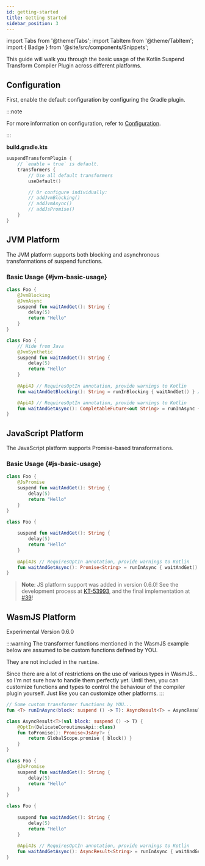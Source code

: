 ```yaml
---
id: getting-started
title: Getting Started
sidebar_position: 3
---
```


import Tabs from '@theme/Tabs';
import TabItem from '@theme/TabItem';
import { Badge } from '@site/src/components/Snippets';

This guide will walk you through the basic usage of the Kotlin Suspend Transform Compiler Plugin across different platforms.

## Configuration

First, enable the default configuration by configuring the Gradle plugin. 

:::note

For more information on configuration, refer to [Configuration](./configuration).

:::

**build.gradle.kts**

```kotlin
suspendTransformPlugin {
    // `enable = true` is default.
    transformers {
        // Use all default transformers
        useDefault()

        // Or configure individually:
        // addJvmBlocking()
        // addJvmAsync()
        // addJsPromise()
    }
}
```

## JVM Platform

The JVM platform supports both blocking and asynchronous transformations of suspend functions.

### Basic Usage {#jvm-basic-usage}

<Tabs>
  <TabItem value="source" label="Source">

```kotlin
class Foo {
    @JvmBlocking
    @JvmAsync
    suspend fun waitAndGet(): String {
        delay(5)
        return "Hello"
    } 
}
```

  </TabItem>
  <TabItem value="compiled" label="Compiled">

```kotlin
class Foo {
    // Hide from Java
    @JvmSynthetic
    suspend fun waitAndGet(): String {
        delay(5)
        return "Hello"
    }
    
    @Api4J // RequiresOptIn annotation, provide warnings to Kotlin
    fun waitAndGetBlocking(): String = runInBlocking { waitAndGet() } // 'runInBlocking' from the runtime provided by the plugin

    @Api4J // RequiresOptIn annotation, provide warnings to Kotlin
    fun waitAndGetAsync(): CompletableFuture<out String> = runInAsync { waitAndGet() } // 'runInAsync' from the runtime provided by the plugin
}
```

  </TabItem>
</Tabs>

## JavaScript Platform

The JavaScript platform supports Promise-based transformations.

### Basic Usage {#js-basic-usage}

<Tabs>
  <TabItem value="source" label="Source">

```kotlin
class Foo {
    @JsPromise
    suspend fun waitAndGet(): String {
        delay(5)
        return "Hello"
    } 
}
```

  </TabItem>
  <TabItem value="compiled" label="Compiled">

```kotlin
class Foo {
    
    suspend fun waitAndGet(): String {
        delay(5)
        return "Hello"
    }
    
    @Api4Js // RequiresOptIn annotation, provide warnings to Kotlin
    fun waitAndGetAsync(): Promise<String> = runInAsync { waitAndGet() } // 'runInAsync' from the runtime provided by the plugin
}
```

  </TabItem>
</Tabs>

> **Note**: JS platform support was added in version 0.6.0! See the development process at [KT-53993](https://youtrack.jetbrains.com/issue/KT-53993), and the final implementation at [#39](https://github.com/ForteScarlet/kotlin-suspend-transform-compiler-plugin/pull/39)!

## WasmJS Platform

<Badge type="primary">Experimental</Badge>
<Badge type="secondary">Version 0.6.0</Badge>

:::warning
The transformer functions mentioned in the WasmJS example below 
are assumed to be custom functions defined by YOU.

They are not included in the `runtime`. 

Since there are a lot of restrictions on the use of various types in WasmJS...
so I'm not sure how to handle them perfectly yet.
Until then, you can customize functions and types to control the behaviour of the compiler plugin yourself.
Just like you can customize other platforms.
:::

```kotlin
// Some custom transformer functions by YOU...
fun <T> runInAsync(block: suspend () -> T): AsyncResult<T> = AsyncResult(block)

class AsyncResult<T>(val block: suspend () -> T) {
    @OptIn(DelicateCoroutinesApi::class)
    fun toPromise(): Promise<JsAny?> {
        return GlobalScope.promise { block() }
    }
}
```

<Tabs>
  <TabItem value="source" label="Source">

```kotlin
class Foo {
    @JsPromise
    suspend fun waitAndGet(): String {
        delay(5)
        return "Hello"
    }
}
```

  </TabItem>
  <TabItem value="compiled" label="Compiled">

```kotlin
class Foo {
    
    suspend fun waitAndGet(): String {
        delay(5)
        return "Hello"
    }
    
    @Api4Js // RequiresOptIn annotation, provide warnings to Kotlin
    fun waitAndGetAsync(): AsyncResult<String> = runInAsync { waitAndGet() } // 'runInAsync' from the runtime provided by the plugin
}
```

  </TabItem>
</Tabs>

